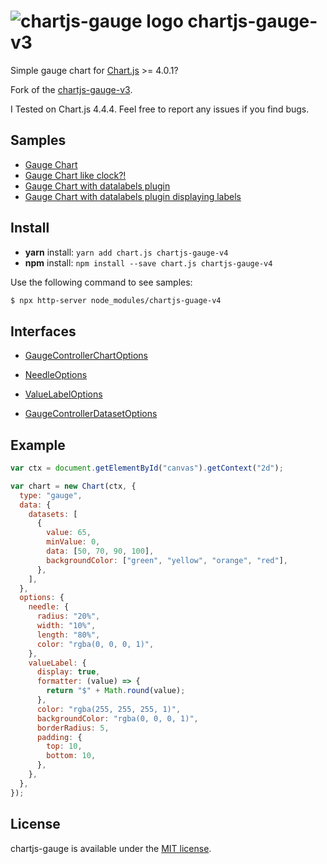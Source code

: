 # ![chartjs-gauge logo](./samples/logo.svg) chartjs-gauge-v3

Simple gauge chart for [Chart.js](https://www.chartjs.org/) >= 4.0.1?

Fork of the [chartjs-gauge-v3](https://github.com/uk-taniyama/chartjs-gauge).

I Tested on Chart.js 4.4.4. Feel free to report any issues if you find bugs.

## Samples

- [Gauge Chart](samples/gauge.html)
- [Gauge Chart like clock?!](samples/gauge-clock.html)
- [Gauge Chart with datalabels plugin](samples/gauge-datalabels.html)
- [Gauge Chart with datalabels plugin displaying labels](samples/gauge-datalabels-labels.html)

## Install

- **yarn** install: `yarn add chart.js chartjs-gauge-v4`
- **npm** install: `npm install --save chart.js chartjs-gauge-v4`

Use the following command to see samples:

```sh
$ npx http-server node_modules/chartjs-guage-v4
```

## Interfaces

- [GaugeControllerChartOptions](docs/interfaces/GaugeControllerChartOptions.md)
- [NeedleOptions](docs/interfaces/NeedleOptions.md)
- [ValueLabelOptions](docs/interfaces/ValueLabelOptions.md)

- [GaugeControllerDatasetOptions](docs/interfaces/GaugeControllerDatasetOptions.md)

## Example

```javascript
var ctx = document.getElementById("canvas").getContext("2d");

var chart = new Chart(ctx, {
  type: "gauge",
  data: {
    datasets: [
      {
        value: 65,
        minValue: 0,
        data: [50, 70, 90, 100],
        backgroundColor: ["green", "yellow", "orange", "red"],
      },
    ],
  },
  options: {
    needle: {
      radius: "20%",
      width: "10%",
      length: "80%",
      color: "rgba(0, 0, 0, 1)",
    },
    valueLabel: {
      display: true,
      formatter: (value) => {
        return "$" + Math.round(value);
      },
      color: "rgba(255, 255, 255, 1)",
      backgroundColor: "rgba(0, 0, 0, 1)",
      borderRadius: 5,
      padding: {
        top: 10,
        bottom: 10,
      },
    },
  },
});
```

## License

chartjs-gauge is available under the [MIT license](https://opensource.org/licenses/MIT).
